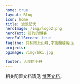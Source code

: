 ```yaml
---
home: true
layout: Blog
icon: home
title: 波浪起伏
heroImage: /img/logo2.png
heroText: 简约的博客
heroFullScreen: true
tagline: 只有爬上山峰,才能翻越高山。
projects:
bgImage: /img/bk1.jpg

footer: 人民的小丑
---
```


相关配置文档请见 [博客文档](https://vuepress-theme-hope.github.io/v2/zh/guide/blog/home/)。
